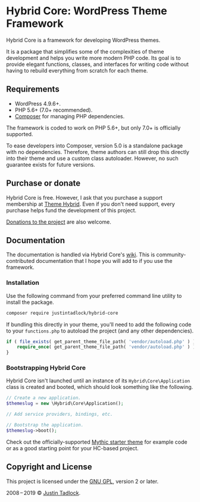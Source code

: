 # Hybrid Core: WordPress Theme Framework

Hybrid Core is a framework for developing WordPress themes.

It is a package that simplifies some of the complexities of theme development and helps you write more modern PHP code.  Its goal is to provide elegant functions, classes, and interfaces for writing code without having to rebuild everything from scratch for each theme.

## Requirements

* WordPress 4.9.6+.
* PHP 5.6+ (7.0+ recommended).
* [Composer](https://getcomposer.org/) for managing PHP dependencies.

The framework is coded to work on PHP 5.6+, but only 7.0+ is officially supported.

To ease developers into Composer, version 5.0 is a standalone package with no dependencies. Therefore, theme authors can still drop this directly into their theme and use a custom class autoloader. However, no such guarantee exists for future versions.

## Purchase or donate

Hybrid Core is free.  However, I ask that you purchase a support membership at [Theme Hybrid](https://themehybrid.com).  Even if you don't need support, every purchase helps fund the development of this project.

[Donations to the project](https://themehybrid.com/donate) are also welcome.

## Documentation

The documentation is handled via Hybrid Core's [wiki](https://github.com/justintadlock/hybrid-core/wiki).  This is community-contributed documentation that I hope you will add to if you use the framework.

### Installation

Use the following command from your preferred command line utility to install the package.

```bash
composer require justintadlock/hybrid-core
```

If bundling this directly in your theme, you'll need to add the following code to your `functions.php` to autoload the project (and any other dependencies).

```php
if ( file_exists( get_parent_theme_file_path( 'vendor/autoload.php' ) ) ) {
	require_once( get_parent_theme_file_path( 'vendor/autoload.php' ) );
}
```

### Bootstrapping Hybrid Core

Hybrid Core isn't launched until an instance of its `Hybrid\Core\Application` class is created and booted, which should look something like the following.

```php
// Create a new application.
$themeslug = new \Hybrid\Core\Application();

// Add service providers, bindings, etc.

// Bootstrap the application.
$themeslug->boot();
```

Check out the officially-supported [Mythic starter theme](https://github.com/justintadlock/mythic) for example code or as a good starting point for your HC-based project.

## Copyright and License

This project is licensed under the [GNU GPL](http://www.gnu.org/licenses/old-licenses/gpl-2.0.html), version 2 or later.

2008&thinsp;&ndash;&thinsp;2019 &copy; [Justin Tadlock](http://justintadlock.com).
